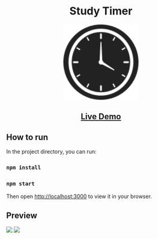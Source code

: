 # <div align="center">Study Timer</div>
<div align="center"><img src="public/study-timer-icon.svg" width="200"/></div>

## <div align="center">[Live Demo](https://galexander77.github.io/study-timer/)</div>
## How to run
In the project directory, you can run:
### `npm install`

### `npm start`
Then open [http://localhost:3000](http://localhost:3000) to view it in your browser.

## Preview
<img src="https://user-images.githubusercontent.com/87527303/209715767-4ecf5904-61c2-49d2-a7ea-5ebacbecc0b0.PNG" width="500"/>
<img src="https://user-images.githubusercontent.com/87527303/209716030-f4e5f2e5-a5d6-4e9b-97c0-ef47c6ffdff5.PNG" width="500"/>
